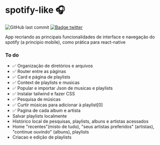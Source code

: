 # spotify-like 🎧

![GitHub last commit](https://img.shields.io/github/last-commit/aaneleh/spotify-like) [![Badge twitter](https://img.shields.io/twitter/follow/helena_kurzzz)](https://twitter.com/helena_kurzzz)


App recriando as principais funcionalidades de interface e navegação do spotify (a principio mobile), como prática para react-native

### To do
- ✅ Organização de diretórios e arquivos
- ✅ Router entre as páginas
- ✅ Card e página de playlists
- ✅ Context de playlists e musicas
- ✅ Popular e importar Json de musicas e playlists 
- ✅ Instalar tailwind e fazer CSS 
- ✅ Pesquisa de músicas
- ✅ Curtir músicas para adicionar à playlist[0]
- ✅ Pagina de cada album e artista
- Salvar playlists localmente
- Histórico local de pesquisas, playlists, albuns e artistas acessados
- Home "recentes"(misto de tudo), "seus artistas preferidos" (artistas), "continue ouvindo" (albuns), playlists
- Criacao e edição de playlists